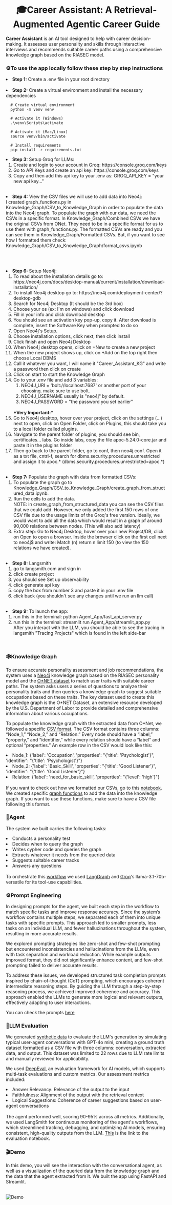 <h1 align="center"> 🎓Career Assistant: A Retrieval-Augmented Agentic Career Guide</h1>

**Career Assistant** is an AI tool designed to help with career decision-making. It assesses user personality and skills through interactive interviews and recommends suitable career paths using a comprehensive knowledge graph based on the RIASEC model.

<h3>⚙️To use the app locally follow these <strong>step by step</strong> instructions</h3>

<li><strong>Step 1:</strong> Create a .env file in your root directory</li>

</br>

<li><strong>Step 2:</strong> Create a virtual environment and install the necessary dependencies</li>    
  
  ```
    # Create virtual environment
    python -m venv venv

    # Activate it (Windows)
    .\venv\Scripts\activate

    # Activate it (Mac/Linux)
    source venv/bin/activate

    # Install requirements
    pip install -r requirements.txt
   ```

<li><strong>Step 3:</strong> Setup Groq for LLMs:
  <ol>
    <li>Create and login to your account in Groq: https://console.groq.com/keys <br/></li>
    <li>Go to API Keys and create an api key: https://console.groq.com/keys <br/></li>
    <li>Copy and then add this api key to your .env as: GROQ_API_KEY = "your new api key..." <br/></li>
  </ol>
</li>

<br/>

<li><strong>Step 4:</strong> View the CSV files we will use to add data into Neo4j:</li>
I created graph_functions.py in Knowledge_Graph/CSV_to_Knowledge_Graph in order to populate the data into the Neo4j graph. 
To populate the graph with our data, we need the CSVs in a specific format. In Knowledge_Graph/Combined CSVs we have the original CSVs from ONet. They need to be in a specific format for us to use them with graph_functions.py. The formatted CSVs are ready and you can see them in Knowledge_Graph/Formatted CSVs. But, if you want to see how I formatted them check: Knowledge_Graph/CSV_to_Knowledge_Graph/format_csvs.ipynb

<br/> <br/>

<li><strong>Step 6:</strong> Setup Neo4j:
  <ol>
    <li>To read about the installation details go to: https://neo4j.com/docs/desktop-manual/current/installation/download-installation/</li>
    <li>To install Neo4j desktop go to: https://neo4j.com/deployment-center/?desktop-gdb</li>
    <li>Search for Neo4j Desktop (It should be the 3rd box)</li> 
    <li>Choose your os (ex: I'm on windows) and click download</li> 
    <li>Fill in your info and click download desktop</li> 
    <li>You should see an activation key pop-up, copy it. After download is complete, insert the Software Key when prompted to do so</li> 
    <li>Open Neo4j's Setup.</li> 
    <li>Choose installation options, click next, then click install</li> 
    <li>Click finish and open Neo4j Desktop</li> 
    <li>When Neo4j desktop opens, click on +New to create a new project</li> 
    <li>When the new project shows up, click on +Add on the top right then choose Local DBMS</li> 
    <li>Call it whatever you want, I will name it "Career_Assistant_KG" and write a password then click on create</li> 
    <li>Click on start to start the Knowledge Graph</li> 
    <li>Go to your .env file and add 3 variables: 
      <ol>
        <li>NEO4J_URI = 'bolt://localhost:7687' or another port of your choosing. make sure to use bolt.</li>
        <li>NEO4J_USERNAME usually is "neo4j" by default.</li>
        <li>NEO4J_PASSWORD = "the password you set earlier"</li>
      </ol>
    </li>
    <br/>
    <strong>*Very Important:*</strong> 
    <li>Go to Neo4j desktop, hover over your project, click on the settings (...) next to open, click on Open Folder, click on Plugins, this should take you to a local folder called plugins.</li>
    <li>Navigate to the parent folder of plugins, you should see bin, certificates...  labs. Go inside labs, copy the file apoc-5.24.0-core.jar and paste it in the plugins folder</li>
    <li>Then go back to the parent folder, go to conf, then neo4j.conf. Open it as a txt file, cntrl-f, search for dbms.security.procedures.unrestricted and assign it to apoc.* (dbms.security.procedures.unrestricted=apoc.*)</li>
  </ol>
</li>

</br>

<li><strong>Step 7:</strong> Populate the graph with data from formatted CSVs:
  <ol>
    <li>To populate the graph go to Knowledge_Graph/CSV_to_Knowledge_Graph/create_graph_from_structured_data.ipynb.</li>
    <li>Run the cells to add the data.</br> 
    NOTE: in create_graph_from_structured_data you can see the CSV files that we could add. However, we only added the first 150 rows of one CSV file due to the usage limits of the Groq's free version. Ideally, we would want to add all the data which would result in a graph pf around 90,000 relations between nodes. (This will also add latency) </li>
    <li> Extra step: Go to Neo4j Desktop, hover over your new Project/DB, click on Open to open a browser. Inside the browser click on the first cell next to neo4j$ and write: Match (n) return n limit 150 (to view the 150 relations we have created).</li>
  </ol>
</li>

</br>

<li><strong>Step 8:</strong> Langsmith
  <ol>
    <li>go to langsmith.com and sign in </li> 
    <li>click create project </li>
    <li>you should see Set up observability </li>
    <li>click generate api key </li>
    <li>copy the box from number 3 and paste it in your .env file </li>
    <li>click back (you shouldn't see any changes until we run an llm call) </li>    
  </ol>
</li>

</br>

<li><strong>Step 9:</strong> To launch the app:<br/>
  <ol>
    <li> run this in the terminal: python Agent_App/fast_api_server.py </li>
    <li> run this in the terminal: streamlit run Agent_App/streamlit_app.py </li>
    After you interact with the LLM, you should be able to see the tracing in langsmith "Tracing Projects" which is found in the left side-bar
  </ol>
</li>
</br>
<h3>🕸️Knowledge Graph</h3>
<p>To ensure accurate personality assessment and job recommendations, the system uses a <a href="https://neo4j.com/">Neo4j</a> knowledge graph based on the RIASEC personality model and the <a href="https://www.onetonline.org/find/descriptor/browse/1.C">O*NET dataset</a> to match user traits with suitable career paths. The system asks users a series of questions to analyze their personality traits and then queries a knowledge graph to suggest suitable occupations based on these traits. The key dataset used to create this knowledge graph is the O*NET Dataset, an extensive resource developed by the U.S. Department of Labor to provide detailed and comprehensive information about various occupations.</p>

To populate the knowledge graph with the extracted data from O*Net, we followed a specific <a href="https://github.com/MarcDagher/PersonaBot/blob/main/Knowledge_Graph/CSV_to_Knowledge_Graph/format_csvs.ipynb">CSV format</a>. The CSV format contains three columns: “Node_1,” “Node_2,” and “Relation.” Every node should have a “label,” “property,” and “identifier,” while every relation should have a “label” and optional “properties.” An example row in the CSV would look like this:
<li>Node_1: {'label': 'Occupation', 'properties': "{'title': 'Psychologist'}", 'identifier': "{'title': 'Psychologist'}"}</li>
<li>Node_2: {'label': 'Basic_Skill', 'properties': "{'title': 'Good Listener'}", 'identifier': "{'title': 'Good Listener'}"}</li>
<li>Relation: {'label': 'need_for_basic_skill', 'properties': "{'level': 'high'}"}</li> <br>
If you want to check out how we formatted our CSVs, go to this <a href="https://github.com/MarcDagher/PersonaBot/blob/main/Knowledge_Graph/CSV_to_Knowledge_Graph/create_graph_from_structured_data.ipynb">notebook</a>.
We created specific <a href="https://github.com/MarcDagher/PersonaBot/blob/main/Knowledge_Graph/CSV_to_Knowledge_Graph/graph_functions.py">graph functions</a> to add the data into the knowledge graph. If you want to use these functions, make sure to have a CSV file following this format.

<h3>🤖Agent</h3>

The system we built carries the following tasks:
<li>Conducts a personality test</li>
<li>Decides when to query the graph</li>
<li>Writes cypher code and queries the graph</li> 
<li>Extracts whatever it needs from the queried data</li> 
<li>Suggests suitable career tracks</li> 
<li>Answers any questions</li><br>
To orchestrate this <a href="https://github.com/MarcDagher/PersonaBot/blob/main/Images/agent.jpg">workflow</a> we used <a href="https://www.langchain.com/langgraph">LangGraph</a> and <a href="https://console.groq.com/docs/models">Groq</a>'s llama-3.1-70b-versatile for its tool-use capabilities.

<h3>⚙️Prompt Engineering</h3>

In designing prompts for the agent, we built each step in the workflow to match specific tasks and improve response accuracy. Since the system’s workflow contains multiple steps, we separated each of them into unique tasks with specific prompts. This approach led to smaller prompts, less tasks on an individual LLM, and fewer hallucinations throughout the system, resulting in more accurate results.

We explored prompting strategies like zero-shot and few-shot prompting but encountered inconsistencies and hallucinations from the LLMs, even with task separation and workload reduction. While example outputs improved format, they did not significantly enhance content, and few-shot prompting failed to deliver accurate results.

To address these issues, we developed structured task completion prompts inspired by chain-of-thought (CoT) prompting, which encourages coherent intermediate reasoning steps. By guiding the LLM through a step-by-step reasoning process, we achieved improved coherence and accuracy. This approach enabled the LLMs to generate more logical and relevant outputs, effectively adapting to user interactions.

You can check the prompts <a href="https://github.com/MarcDagher/PersonaBot/blob/main/Agent_App/FastAPI_Sub_Folder/Helpers/prompts.py">here</a>

<h3>📝LLM Evaluation</h3>

We generated <a href="https://github.com/MarcDagher/PersonaBot/blob/main/LLM_Evaluation/gpt_synthetic_data.csv">synthetic data</a> to evaluate the LLM's generation by simulating typical user-agent conversations with GPT-4o mini, creating a ground truth dataset formatted as a CSV file with three columns: conversation, extracted data, and output. This dataset was limited to 22 rows due to LLM rate limits and manually reviewed for applicability. <br>

We used <a href="https://docs.confident-ai.com/">DeepEval</a>, an evaluation framework for AI models, which supports multi-task evaluations and custom metrics. Our assessment metrics included:
<li>Answer Relevancy: Relevance of the output to the input</li>
<li>Faithfulness: Alignment of the output with the retrieval context</li>
<li>Logical Suggestions: Coherence of career suggestions based on user-agent conversations</li> <br>
The agent performed well, scoring 90-95% across all metrics. Additionally, we used LangSmith for continuous monitoring of the agent's workflows, which streamlined tracking, debugging, and optimizing AI models, ensuring consistent, high-quality outputs from the LLM.
<a href="https://github.com/MarcDagher/PersonaBot/blob/main/LLM_Evaluation/eval.ipynb">This</a> is the link to the evaluation notebook.

<h3>🎬Demo</h3>
In this demo, you will see the interaction with the conversational agent, as well as a visualization of the queried data from the knowledge graph and the data that the agent extracted from it. We built the app using FastAPI and Streamlit. <br><br>

![Demo](https://github.com/MarcDagher/PersonaBot/blob/main/Images_and_Videos/demo%20(1).gif)
